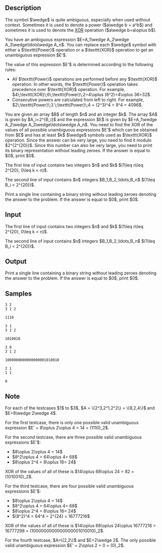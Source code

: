 ## Description

<div><p>The symbol $\wedge$ is quite ambiguous, especially when used without context. Sometimes it is used to denote a <span class="tex-font-style-tt">power</span> ($a\wedge b = a^b$) and sometimes it is used to denote the <a href="https://en.wikipedia.org/wiki/Bitwise_operation#XOR"><span class="tex-font-style-tt">XOR</span></a> operation ($a\wedge b=a\oplus b$). </p><p>You have an ambiguous expression $E=A_1\wedge A_2\wedge A_3\wedge\ldots\wedge A_n$. You can replace each $\wedge$ symbol with either a $\texttt{Power}$ operation or a $\texttt{XOR}$ operation to get an unambiguous expression $E'$.</p><p>The value of this expression $E'$ is determined according to the following rules: </p><ul> <li> All $\texttt{Power}$ operations are performed before any $\texttt{XOR}$ operation. In other words, the $\texttt{Power}$ operation takes precedence over $\texttt{XOR}$ operation. For example, $4\;\texttt{XOR}\;6\;\texttt{Power}\;2=4\oplus (6^2)=4\oplus 36=32$. </li><li> Consecutive powers are calculated from <span class="tex-font-style-bf">left to right</span>. For example, $2\;\texttt{Power}\;3 \;\texttt{Power}\;4 = (2^3)^4 = 8^4 = 4096$. </li></ul><p>You are given an array $B$ of length $n$ and an integer $k$. The array $A$ is given by $A_i=2^{B_i}$ and the expression $E$ is given by $E=A_1\wedge A_2\wedge A_3\wedge\ldots\wedge A_n$. You need to find the XOR of the values of all possible unambiguous expressions $E'$ which can be obtained from $E$ and has at least $k$ $\wedge$ symbols used as $\texttt{XOR}$ operation. Since the answer can be very large, you need to find it modulo $2^{2^{20}}$. Since this number can also be very large, you need to print its binary representation <span class="tex-font-style-bf">without leading zeroes</span>. If the answer is equal to $0$, print $0$.</p></div><div class="input-specification"><p>The first line of input contains two integers $n$ and $k$ $(1\leq n\leq 2^{20}, 0\leq k &lt; n)$.</p><p>The second line of input contains $n$ integers $B_1,B_2,\ldots,B_n$ $(1\leq B_i &lt; 2^{20})$.</p></div><div class="output-specification"><p>Print a single line containing a binary string without leading zeroes denoting the answer to the problem. If the answer is equal to $0$, print $0$.</p></div>

## Input

<p>The first line of input contains two integers $n$ and $k$ $(1\leq n\leq 2^{20}, 0\leq k &lt; n)$.</p><p>The second line of input contains $n$ integers $B_1,B_2,\ldots,B_n$ $(1\leq B_i &lt; 2^{20})$.</p>

## Output

<p>Print a single line containing a binary string without leading zeroes denoting the answer to the problem. If the answer is equal to $0$, print $0$.</p>

## Samples

```input1
3 2
3 1 2
```

```output1
1110
```






```input2
3 1
3 1 2
```

```output2
1010010
```






```input3
3 0
3 1 2
```

```output3
1000000000000000001010010
```






```input4
2 1
1 1
```

```output4
0
```




## Note

<p>For each of the testcases $1$ to $3$, $A = \{2^3,2^1,2^2\} = \{8,2,4\}$ and $E=8\wedge 2\wedge 4$.</p><p>For the first testcase, there is only one possible valid unambiguous expression $E' = 8\oplus 2\oplus 4 = 14 = (1110)_2$.</p><p>For the second testcase, there are three possible valid unambiguous expressions $E'$: </p><ul> <li> $8\oplus 2\oplus 4 = 14$ </li><li> $8^2\oplus 4 = 64\oplus 4= 68$ </li><li> $8\oplus 2^4 = 8\oplus 16= 24$ </li></ul> XOR of the values of all of these is $14\oplus 68\oplus 24 = 82 = (1010010)_2$.<p>For the third testcase, there are four possible valid unambiguous expressions $E'$: </p><ul> <li> $8\oplus 2\oplus 4 = 14$ </li><li> $8^2\oplus 4 = 64\oplus 4= 68$ </li><li> $8\oplus 2^4 = 8\oplus 16= 24$ </li><li> $(8^2)^4 = 64^4 = 2^{24} = 16777216$ </li></ul> XOR of the values of all of these is $14\oplus 68\oplus 24\oplus 16777216 = 16777298 = (1000000000000000001010010)_2$.<p>For the fourth testcase, $A=\{2,2\}$ and $E=2\wedge 2$. The only possible valid unambiguous expression $E' = 2\oplus 2 = 0 = (0)_2$.</p>
